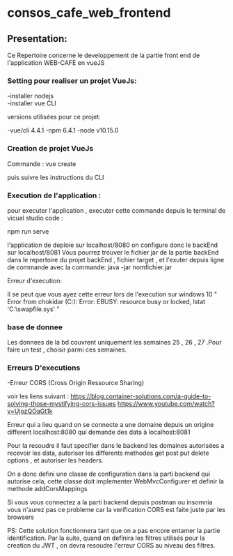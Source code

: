 # consos_cafe_web_frontend

## Presentation:

Ce Repertoire concerne le developpement de la partie front end de l'application WEB-CAFE en vueJS

### Setting pour realiser un projet VueJs:

 
-installer nodejs  
-installer vue CLI 

versions utilisées pour ce projet:

-vue/cli 4.4.1
-npm 6.4.1
-node v10.15.0

### Creation de projet VueJs

Commande : vue create <nomProjet>

puis suivre les instructions du CLI

### Execution de l'application :

pour executer l'application , executer cette commande depuis le terminal de vicual studio code :

npm run serve

l'application de deploie sur localhost/8080
on configure donc le backEnd sur localhost/8081
Vous pourrez trouver le fichier jar de la partie backEnd dans le repertoire du projet backEnd , fichier target , et l'exuter depuis ligne de commande avec la commande:
java -jar nomfichier.jar

Erreur d'execution:

Il se peut que vous ayez cette erreur lors de l'execution sur windows 10 " Error from chokidar (C:\): Error: EBUSY: resource busy or locked, lstat 'C:\swapfile.sys' "

### base de donnee

Les donnees de la bd couvrent uniquement les semaines 25 , 26 , 27 .Pour faire un test , choisir parmi ces semaines.

### Erreurs D'executions

-Erreur CORS (Cross Origin Ressource Sharing)

voir les liens suivant :
https://blog.container-solutions.com/a-guide-to-solving-those-mystifying-cors-issues
https://www.youtube.com/watch?v=UjozQOaGt1k

Erreur qui a lieu quand on se connecte a une domaine depuis un origine different localhost:8080 qui demande des data à localhost:8081

Pour la resoudre il faut specifier dans le backend les domaines autorisées a recevoir les data, autoriser les differents methodes get post put delete options , et autoriser les headers.

On a donc defini une classe de configuration dans la parti backend qui autorise cela, cette classe doit implementer WebMvcConfigurer
et definir la methode addCorsMappings

Si vous vous connectez a la parti backend depuis postman ou insomnia vous n'aurez pas ce probleme car la verification CORS est faite juste par les browsers

PS: Cette solution fonctionnera tant que on a pas encore entamer la partie identification. Par la suite, quand on definira les filtres
utilisés pour la creation du JWT , on devra resoudre l'erreur CORS au niveau des filtres.
